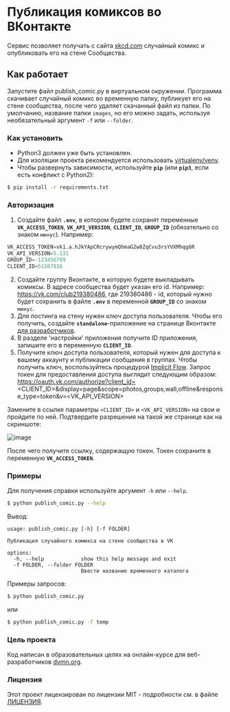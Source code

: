 # Публикация комиксов во ВКонтакте
Сервис позволяет получать с сайта  [xkcd.com](https://xkcd.com/) случайный комикс и опубликовать его
на стене Сообщества. 

## Как работает
Запустите файл publish_comic.py в виртуальном окружении. Программа скачивает случайный комикс во 
временную папку, публикует его на стене сообщества, после чего удаляет скачанный файл из папки.
По умолчанию, название папки  ``images``, но его можно задать, используя необязательный аргумент ``-f`` 
или ``--folder``.

### Как установить

* Python3 должен уже быть установлен.
* Для изоляции проекта рекомендуется использовать [virtualenv/venv](https://docs.python.org/3/library/venv.html).
* Чтобы развернуть зависимости, используйте **`pip`** (или **`pip3`**, если есть конфликт с Python2):
```bash
$ pip install -r requirements.txt
```

### Авторизация
1. Создайте файл **``.env``**, в котором будете сохранят переменные **``VK_ACCESS_TOKEN``**, 
**``VK_API_VERSION``**, **``CLIENT_ID``**, **``GROUP_ID``** (обязательно со знаком ``минус``).
Например:
```python
VK_ACCESS_TOKEN=vk1.a.hJkYApCRcrywymQhmaG2w8ZqCvu3rsYVXMhqg6R
VK_API_VERSION=5.131
GROUP_ID=-123456789
CLIENT_ID=51587816
```
2. Создайте группу Вконтакте, в которую будете выкладывать комиксы. В адресе сообщества будет указан его id.
Например: https://vk.com/club219380486, где 219380486 - id, который нужно будет сохранить в файле **``.env``** в переменной 
**``GROUP_ID``** со знаком ``минус``.
3. Для постинга на стену нужен ключ доступа пользователя. Чтобы его получить, 
создайте **``standalone``**-приложение на странице Вконтакте [для разработчиков](https://vk.com/dev).
4. В разделе 'настройки' приложения получите ID приложения, запишите его в переменную **``CLIENT_ID``**.
5. Получите ключ доступа пользователя, который нужен для доступа к вашему аккаунту и публикации сообщения в группах. 
Чтобы получить ключ, воспользуйтесь процедурой [Implicit Flow](https://vk.com/dev/implicit_flow_user).
Запрос токен для предоставления доступа выглядит следующим образом:\
https://oauth.vk.com/authorize?client_id=<CLIENT_ID>&display=page&scope=photos,groups,wall,offline&response_type=token&v=<VK_API_VERSION>

Замените в ссылке параметры ``<CLIENT_ID>`` и ``<VK_API_VERSION>`` на свои и пройдите по ней. Подтвердите разрешения на такой 
же странице как на скриншоте:

![image](https://i.paste.pics/MIVPN.png)

После чего получите ссылку, содержащую токен. Токен сохраните в переменную **``VK_ACCESS_TOKEN``**.

### Примеры
Для получения справки используйте аргумент ```-h``` или ```--help```.

```bash
$ python publish_comic.py --help
```
Вывод:
```
usage: publish_comic.py [-h] [-f FOLDER]

Публикация случайного комикса на стене сообщества в VK

options:
  -h, --help            show this help message and exit
  -f FOLDER, --folder FOLDER
                        Ввести название временного каталога
```

Примеры запросов:
```bash
$ python publish_comic.py
```

или

```bash
$ python publish_comic.py -f temp
```

### Цель проекта

Код написан в образовательных целях на онлайн-курсе для веб-разработчиков [dvmn.org](https://dvmn.org).

### Лицензия

Этот проект лицензирован по лицензии MIT - подробности см. в файле [ЛИЦЕНЗИЯ](LICENSE).
